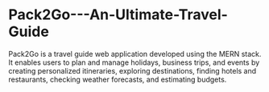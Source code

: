 # Pack2Go---An-Ultimate-Travel-Guide
Pack2Go is a travel guide web application developed using the MERN stack. It enables users to plan and manage holidays, business trips, and events by creating personalized itineraries, exploring destinations, finding hotels and restaurants, checking weather forecasts, and estimating budgets.
